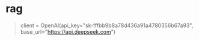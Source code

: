 # rag

> client = OpenAI(api_key="sk-fffbb9b8a78d436a91a4780356b67a93", base_url="https://api.deepseek.com")